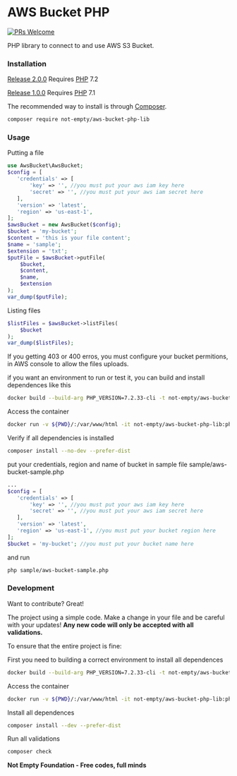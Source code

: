 # AWS Bucket PHP

[![PRs Welcome](https://img.shields.io/badge/PRs-welcome-brightgreen.svg?style=flat-square)](http://makeapullrequest.com)

PHP library to connect to and use AWS S3 Bucket.

### Installation

[Release 2.0.0](https://github.com/not-empty/aws-bucket-php-lib/releases/tag/2.0.0) Requires [PHP](https://php.net) 7.2

[Release 1.0.0](https://github.com/not-empty/aws-bucket-php-lib/releases/tag/1.0.0) Requires [PHP](https://php.net) 7.1

The recommended way to install is through [Composer](https://getcomposer.org/).

```sh
composer require not-empty/aws-bucket-php-lib
```

### Usage

Putting a file

```php
use AwsBucket\AwsBucket;
$config = [
   'credentials' => [
       'key' => '', //you must put your aws iam key here
       'secret' => '', //you must put your aws iam secret here
   ],
   'version' => 'latest',
   'region' => 'us-east-1',
];
$awsBucket = new AwsBucket($config);
$bucket = 'my-bucket';
$content = 'this is your file content';
$name = 'sample';
$extension = 'txt';
$putFile = $awsBucket->putFile(
    $bucket,
    $content,
    $name,
    $extension
);
var_dump($putFile);
```

Listing files

```php
$listFiles = $awsBucket->listFiles(
    $bucket
);
var_dump($listFiles);
```

If you getting 403 or 400 erros, you must configure your bucket permitions, in AWS console to allow the files uploads.

if you want an environment to run or test it, you can build and install dependences like this

```sh
docker build --build-arg PHP_VERSION=7.2.33-cli -t not-empty/aws-bucket-php-lib:php72 -f contrib/Dockerfile .
```

Access the container
```sh
docker run -v ${PWD}/:/var/www/html -it not-empty/aws-bucket-php-lib:php72 bash
```

Verify if all dependencies is installed
```sh
composer install --no-dev --prefer-dist
```

put your credentials, region and name of bucket in sample file sample/aws-bucket-sample.php
```php
...
$config = [
   'credentials' => [
       'key' => '', //you must put your aws iam key here
       'secret' => '', //you must put your aws iam secret here
   ],
   'version' => 'latest',
   'region' => 'us-east-1', //you must put your bucket region here
];
$bucket = 'my-bucket'; //you must put your bucket name here
```

and run
```sh
php sample/aws-bucket-sample.php
```

### Development

Want to contribute? Great!

The project using a simple code.
Make a change in your file and be careful with your updates!
**Any new code will only be accepted with all validations.**

To ensure that the entire project is fine:

First you need to building a correct environment to install all dependences

```sh
docker build --build-arg PHP_VERSION=7.2.33-cli -t not-empty/aws-bucket-php-lib:php72 -f contrib/Dockerfile .
```

Access the container
```sh
docker run -v ${PWD}/:/var/www/html -it not-empty/aws-bucket-php-lib:php72 bash
```

Install all dependences
```sh
composer install --dev --prefer-dist
```

Run all validations
```sh
composer check
```

**Not Empty Foundation - Free codes, full minds**
